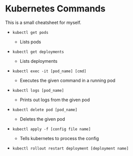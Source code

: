 # Kubernetes Commands

This is a small cheatsheet for myself.

- `kubectl get pods`
  
  - Lists pods

- `kubectl get deployments`
  
  - Lists deployments

- `kubectl exec -it [pod_name] [cmd]`
  
  - Executes the given command in a running pod

- `kubectl logs [pod_name]`
  
  - Prints out logs from the given pod

- `kubectl delete pod [pod_name]`
  
  - Deletes the given pod

- `kubectl apply -f [config file name]`
  
  - Tells kubernetes to process the config

- `kubectl rollout restart deployment [deployment name]`


